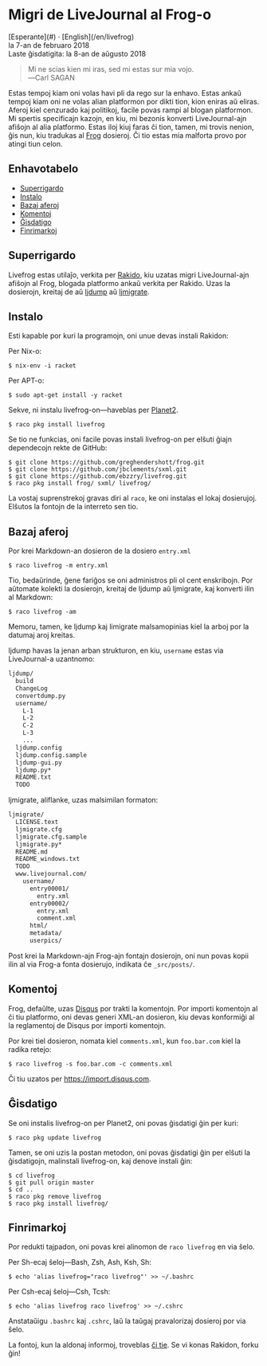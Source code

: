 Migri de LiveJournal al Frog-o
==============================

<div class="center">[Esperante](#) · [English](/en/livefrog)</div>
<div class="center">la 7-an de februaro 2018</div>
<div class="center">Laste ĝisdatigita: la 8-an de aŭgusto 2018</div>

>Mi ne scias kien mi iras, sed mi estas sur mia vojo.<br>
>―Carl SAGAN

Estas tempoj kiam oni volas havi pli da rego sur la enhavo. Estas ankaŭ tempoj kiam oni ne volas
alian platformon por dikti tion, kion eniras aŭ eliras. Aferoj kiel cenzurado kaj politikoj, facile
povas rampi al blogan platformon. Mi spertis specificajn kazojn, en kiu, mi bezonis konverti
LiveJournal-ajn afiŝojn al alia platformo. Estas iloj kiuj faras ĉi tion, tamen, mi trovis
nenion, ĝis nun, kiu tradukas al [Frog](https://github.com/greghendershott/frog/) dosieroj. Ĉi tio
estas mia malforta provo por atingi tiun celon.


<a name="et"></a>Enhavotabelo
-----------------------------

- [Superrigardo](#superrigardo)
- [Instalo](#instalo)
- [Bazaj aferoj](#bazaj)
- [Komentoj](#komentoj)
- [Ĝisdatigo](#gxisdatigo)
- [Finrimarkoj](#finrimarkoj)


<a name="superrigardo"></a>Superrigardo
---------------------------------------

Livefrog estas utilaĵo, verkita per [Rakido](http://racket-lang.org), kiu uzatas migri
LiveJournal-ajn afiŝojn al Frog, blogada platformo ankaŭ verkita per Rakido. Uzas la dosierojn,
kreitaj de aŭ [ljdump](http://hewgill.com/ljdump/) aŭ
[ljmigrate](https://github.com/ceejbot/ljmigrate).


<a name="instalo"></a>Instalo
-----------------------------

Esti kapable por kuri la programojn, oni unue devas instali Rakidon:

Per Nix-o:

    $ nix-env -i racket

Per APT-o:

    $ sudo apt-get install -y racket

Sekve, ni instalu livefrog-on—haveblas per [Planet2](https://pkg.racket-lang.org).

    $ raco pkg install livefrog

Se tio ne funkcias, oni facile povas instali livefrog-on per elŝuti ĝiajn dependecojn rekte de
GitHub:

    $ git clone https://github.com/greghendershott/frog.git
    $ git clone https://github.com/jbclements/sxml.git
    $ git clone https://github.com/ebzzry/livefrog.git
    $ raco pkg install frog/ sxml/ livefrog/

La vostaj suprenstrekoj gravas diri al `raco`, ke oni instalas el lokaj dosierujoj. Elŝutos
la fontojn de la interreto sen tio.


<a name="bazaj"></a>Bazaj aferoj
--------------------------------

Por krei Markdown-an dosieron de la dosiero `entry.xml`

    $ raco livefrog -m entry.xml

Tio, bedaŭrinde, ĝene fariĝos se oni administros pli ol cent enskribojn. Por aŭtomate kolekti la
dosierojn, kreitaj de ljdump aŭ ljmigrate, kaj konverti ilin al Markdown:

    $ raco livefrog -am

Memoru, tamen, ke ljdump kaj limigrate malsamopinias kiel la arboj por la datumaj aroj
kreitas.

ljdump havas la jenan arban strukturon, en kiu, `username` estas via LiveJournal-a uzantnomo:

```bash
ljdump/
  build
  ChangeLog
  convertdump.py
  username/
    L-1
    L-2
    C-2
    L-3
    ...
  ljdump.config
  ljdump.config.sample
  ljdump-gui.py
  ljdump.py*
  README.txt
  TODO
```

ljmigrate, aliflanke, uzas malsimilan formaton:

```bash
ljmigrate/
  LICENSE.text
  ljmigrate.cfg
  ljmigrate.cfg.sample
  ljmigrate.py*
  README.md
  README_windows.txt
  TODO
  www.livejournal.com/
    username/
      entry00001/
        entry.xml
      entry00002/
        entry.xml
        comment.xml
      html/
      metadata/
      userpics/
```

Post krei la Markdown-ajn Frog-ajn fontajn dosierojn, oni nun povas kopii ilin al via Frog-a fonta
dosierujo, indikata ĉe `_src/posts/`.


<a name="komentoj"></a>Komentoj
-------------------------------

Frog, defaŭlte, uzas [Disqus](https://disqus.com) por trakti la komentojn. Por importi komentojn al
ĉi tiu platformo, oni devas generi XML-an dosieron, kiu devas konformiĝi al la reglamentoj de Disqus
por importi komentojn.

Por krei tiel dosieron, nomata kiel `comments.xml`, kun `foo.bar.com` kiel la radika retejo:

    $ raco livefrog -s foo.bar.com -c comments.xml

Ĉi tiu uzatos per <https://import.disqus.com>.


<a name="gxisdatigo"></a>Ĝisdatigo
----------------------------------

Se oni instalis livefrog-on per Planet2, oni povas ĝisdatigi ĝin per kuri:

    $ raco pkg update livefrog

Tamen, se oni uzis la postan metodon, oni povas ĝisdatigi ĝin per elŝuti la ĝisdatigojn, malinstali
livefrog-on, kaj denove instali ĝin:

    $ cd livefrog
    $ git pull origin master
    $ cd ..
    $ raco pkg remove livefrog
    $ raco pkg install livefrog/


<a name="finrimarkoj"></a>Finrimarkoj
-------------------------------------

Por redukti tajpadon, oni povas krei alinomon de `raco livefrog` en via ŝelo.

Per Sh-ecaj ŝeloj—Bash, Zsh, Ash, Ksh, Sh:

    $ echo 'alias livefrog="raco livefrog"' >> ~/.bashrc

Per Csh-ecaj ŝeloj—Csh, Tcsh:

    $ echo 'alias livefrog raco livefrog' >> ~/.cshrc

Anstataŭigu `.bashrc` kaj `.cshrc`, laŭ la taŭgaj pravalorizaj dosieroj por via ŝelo.

La fontoj, kun la aldonaj informoj, troveblas [ĉi tie](https://github.com/ebzzry/livefrog). Se vi
konas Rakidon, forku ĝin!

